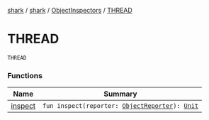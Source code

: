 [shark](../../../index.md) / [shark](../../index.md) / [ObjectInspectors](../index.md) / [THREAD](./index.md)

# THREAD

`THREAD`

### Functions

| Name | Summary |
|---|---|
| [inspect](inspect.md) | `fun inspect(reporter: `[`ObjectReporter`](../../-object-reporter/index.md)`): `[`Unit`](https://kotlinlang.org/api/latest/jvm/stdlib/kotlin/-unit/index.html) |
